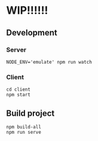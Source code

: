 # WIP!!!!!!

## Development

### Server
```
NODE_ENV='emulate' npm run watch
```

### Client
```
cd client
npm start
```

## Build project
```
npm build-all
npm run serve
```